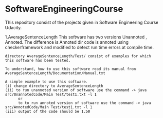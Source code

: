 # SoftwareEngineeringCourse
This repository consist of the projects given in Software Engineering Course Udacity.

1.AverageSentenceLength
	This software has two versions Unannoted , Annoted. The difference is Annoted dir code is annoted using checkerframework and modified to detect run time errors at compile time.

	directory AverageSentenceLength/Test/ consist of examples for which this software has been tested.

	To understand, how to use this software read its manual from AverageSentenceLength/Documentation/Manual.txt

	A simple example to use this software.
	(i) change directory to AverageSentenceLength
	(ii) to run unannoted version of software use the command -> java src/UnannotedCode/Main Test/test1.txt -l 1
		  or
		  to to run annoted version of software use the command -> java src/AnnotedCode/Main Test/test1.txt -l 1
	(iii) output of the code should be 1.50

